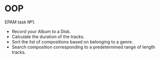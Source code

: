 OOP
========================

EPAM task №1.

* Record your Album to a Disk.
* Calculate the duration of the tracks.
* Sort the list of compositions based on belonging to a genre.
* Search composition corresponding to a predetermined range of length tracks.